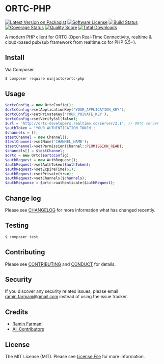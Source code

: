 # ORTC-PHP

[![Latest Version on Packagist][ico-version]][link-packagist]
[![Software License][ico-license]](LICENSE.md)
[![Build Status][ico-travis]][link-travis]
[![Coverage Status][ico-scrutinizer]][link-scrutinizer]
[![Quality Score][ico-code-quality]][link-code-quality]
[![Total Downloads][ico-downloads]][link-downloads]

A modern PHP client for ORTC (Open Real-Time Connectivity, realtime & cloud-based pub/sub framework from realtime.co for PHP 5.5+).

## Install

Via Composer

``` bash
$ composer require ninjacto/ortc-php
```

## Usage

``` php
$ortcConfig = new OrtcConfig();
$ortcConfig->setApplicationKey('YOUR_APPLICATION_KEY');
$ortcConfig->setPrivateKey('YOUR_PRIVATE_KEY');
$ortcConfig->setVerifySsl(false);
$url = 'http://ortc-developers.realtime.co/server/2.1'; // ORTC server URL
$authToken = 'YOUR_AUTHENTICATION_TOKEN';
$channels = [];
$testChannel = new Channel();
$testChannel->setName('CHANNEL_NAME');
$testChannel->setPermission(Channel::PERMISSION_READ);
$channels[] = $testChannel;
$ortc = new Ortc($ortcConfig);
$authRequest = new AuthRequest();
$authRequest->setAuthToken($authToken);
$authRequest->setExpireTime(61);
$authRequest->setPrivate(true);
$authRequest->setChannels($channels);
$authResponse = $ortc->authenticate($authRequest);
```

## Change log

Please see [CHANGELOG](CHANGELOG.md) for more information what has changed recently.

## Testing

``` bash
$ composer test
```

## Contributing

Please see [CONTRIBUTING](CONTRIBUTING.md) and [CONDUCT](CONDUCT.md) for details.

## Security

If you discover any security related issues, please email ramin.farmani@gmail.com instead of using the issue tracker.

## Credits

- [Ramin Farmani][link-author]
- [All Contributors][link-contributors]

## License

The MIT License (MIT). Please see [License File](LICENSE.md) for more information.

[ico-version]: https://img.shields.io/packagist/v/ninjacto/ortc-php.svg?style=flat-square
[ico-license]: https://img.shields.io/badge/license-MIT-brightgreen.svg?style=flat-square
[ico-travis]: https://img.shields.io/travis/ninjacto/ortc-php/master.svg?style=flat-square
[ico-scrutinizer]: https://img.shields.io/scrutinizer/coverage/g/ninjacto/ortc-php.svg?style=flat-square
[link-scrutinizer-build]: https://scrutinizer-ci.com/g/ninjacto/ortc-php/badges/build.png?b=master
[ico-code-quality]: https://img.shields.io/scrutinizer/g/ninjacto/ortc-php.svg?style=flat-square
[ico-downloads]: https://img.shields.io/packagist/dt/ninjacto/ortc-php.svg?style=flat-square

[link-packagist]: https://packagist.org/packages/ninjacto/ortc-php
[link-travis]: https://travis-ci.org/ninjacto/ortc-php
[link-scrutinizer]: https://scrutinizer-ci.com/g/ninjacto/ortc-php/code-structure
[link-scrutinizer-build]: https://scrutinizer-ci.com/g/ninjacto/ortc-php/build-status/master
[link-code-quality]: https://scrutinizer-ci.com/g/ninjacto/ortc-php
[link-downloads]: https://packagist.org/packages/ninjacto/ortc-php
[link-author]: https://github.com/ninjacto
[link-contributors]: ../../contributors
